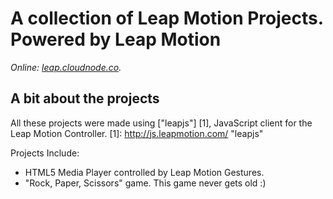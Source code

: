 A collection of Leap Motion Projects. Powered by Leap Motion
================================

*Online: [leap.cloudnode.co](http://leap.cloudnode.co).*

A bit about the projects 
-------------------------

All these projects were made using ["leapjs"] [1], JavaScript client for the Leap Motion Controller.
    [1]: http://js.leapmotion.com/ "leapjs"

Projects Include:
* HTML5 Media Player controlled by Leap Motion Gestures.
* "Rock, Paper, Scissors" game. This game never gets old :) 